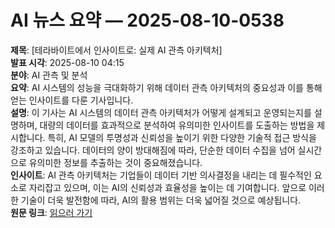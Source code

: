 # AI 뉴스 요약 — 2025-08-10-0538

**제목**: [테라바이트에서 인사이트로: 실제 AI 관측 아키텍처]  
**발표 시각**: 2025-08-10 04:15  
**분야**: AI 관측 및 분석  
**요약**: AI 시스템의 성능을 극대화하기 위해 데이터 관측 아키텍처의 중요성과 이를 통해 얻는 인사이트를 다룬 기사입니다.  
**설명**: 이 기사는 AI 시스템의 데이터 관측 아키텍처가 어떻게 설계되고 운영되는지를 설명하며, 대량의 데이터를 효과적으로 분석하여 유의미한 인사이트를 도출하는 방법을 제시합니다. 특히, AI 모델의 투명성과 신뢰성을 높이기 위한 다양한 기술적 접근 방식을 강조하고 있습니다. 데이터의 양이 방대해짐에 따라, 단순한 데이터 수집을 넘어 실시간으로 유의미한 정보를 추출하는 것이 중요해졌습니다.  
**인사이트**: AI 관측 아키텍처는 기업들이 데이터 기반 의사결정을 내리는 데 필수적인 요소로 자리잡고 있으며, 이는 AI의 신뢰성과 효율성을 높이는 데 기여합니다. 앞으로 이러한 기술이 더욱 발전함에 따라, AI의 활용 범위는 더욱 넓어질 것으로 예상됩니다.  
**원문 링크**: [읽으러 가기](https://venturebeat.com/ai/from-terabytes-to-insights-real-world-ai-obervability-architecture/)